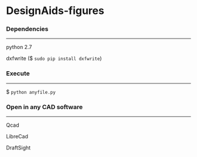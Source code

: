 # DesignAids-figures

### Dependencies
----------------

  python 2.7

  dxfwrite ($ `sudo pip install dxfwrite`)


### Execute
-------------

$ `python anyfile.py`


### Open in any CAD software
----------------------------
  Qcad

  LibreCad

  DraftSight

